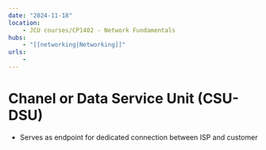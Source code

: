 ```yaml
---
date: "2024-11-18"
location: 
    - JCU courses/CP1402 - Network Fundamentals
hubs: 
    - "[[networking|Networking]]"
urls:
    - 
---
```


# Chanel or Data Service Unit (CSU-DSU)
+ Serves as endpoint for dedicated connection between ISP and customer
